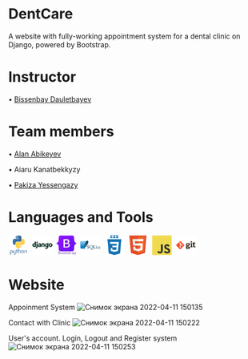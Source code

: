 # DentCare
A website with fully-working appointment system for a dental clinic on Django, powered by Bootstrap.

# Instructor

• <a href="https://www.google.com/" target="_blank">Bissenbay Dauletbayev</a>

# Team members 

• <a href="https://https://github.com/Abikeyev/" target="_blank">Alan Abikeyev</a>

• Aiaru Kanatbekkyzy

• <a href="https://https://github.com/boakwoon/" target="_blank">Pakiza Yessengazy</a>

# Languages and Tools 

<div>
  <img src="https://github.com/devicons/devicon/blob/master/icons/python/python-original-wordmark.svg" title="Python" alt="Python" width="40" height="40"/>&nbsp;
  <img src="https://github.com/devicons/devicon/blob/master/icons/django/django-plain-wordmark.svg" title="Django" alt="Django" width="40" height="40"/>&nbsp;
  <img src="https://github.com/devicons/devicon/blob/master/icons/bootstrap/bootstrap-original-wordmark.svg" title="Bootstrap" alt="Bootstrap" width="40" height="40"/>&nbsp;
  <img src="https://github.com/devicons/devicon/blob/master/icons/sqlite/sqlite-original-wordmark.svg" title="sqlite" alt="sqlite" width="40" height="40"/>&nbsp;
  <img src="https://github.com/devicons/devicon/blob/master/icons/css3/css3-plain-wordmark.svg"  title="CSS3" alt="CSS" width="40" height="40"/>&nbsp;
  <img src="https://github.com/devicons/devicon/blob/master/icons/html5/html5-original.svg" title="HTML5" alt="HTML" width="40" height="40"/>&nbsp;
  <img src="https://github.com/devicons/devicon/blob/master/icons/javascript/javascript-original.svg" title="JavaScript" alt="JavaScript" width="40" height="40"/>&nbsp;
  <img src="https://github.com/devicons/devicon/blob/master/icons/git/git-original-wordmark.svg" title="Git" **alt="Git" width="40" height="40"/>
</div>



# Website

Appoinment System
![Снимок экрана 2022-04-11 150135](https://user-images.githubusercontent.com/74897530/162900121-586346e1-6a33-4f10-8388-722d37c4d9af.jpg)


Contact with Clinic
![Снимок экрана 2022-04-11 150222](https://user-images.githubusercontent.com/74897530/162900131-8ba9e656-fb30-4ba0-b264-8449f8574dc7.jpg)


User's account. Login, Logout and Register system
![Снимок экрана 2022-04-11 150253](https://user-images.githubusercontent.com/74897530/162900133-2ee26a76-6e63-46fb-bdd4-8b62f03f44d5.jpg)





